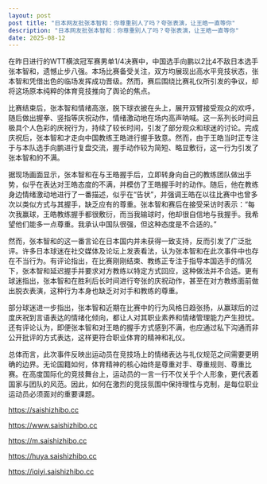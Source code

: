 ```yaml
---
layout: post
post title: "日本网友批张本智和：你尊重别人了吗？夸张表演，让王皓一直等你" 
description: "日本网友批张本智和：你尊重别人了吗？夸张表演，让王皓一直等你" 
date: 2025-08-12
---
```


在昨日进行的WTT横滨冠军赛男单1/4决赛中，中国选手向鹏以2比4不敌日本选手张本智和，遗憾止步八强。本场比赛备受关注，双方均展现出高水平竞技状态，张本智和凭借出色的临场发挥成功晋级。然而，赛后围绕比赛礼仪所引发的争议，却将这场原本纯粹的体育竞技推向了舆论的焦点。

比赛结束后，张本智和情绪高涨，脱下球衣披在头上，展开双臂接受观众的欢呼，随后做出握拳、竖指等庆祝动作，情绪激动地在场内高声呐喊。这一系列长时间且极具个人色彩的庆祝行为，持续了较长时间，引发了部分观众和球迷的讨论。完成庆祝后，张本智和才走向中国教练王皓进行握手致意。然而，由于王皓当时正专注于与本队选手向鹏进行复盘交流，握手动作较为简短、略显敷衍，这一行为引发了张本智和的不满。

据现场画面显示，张本智和在与王皓握手后，立即转身向自己的教练团队做出手势，似乎在表达对王皓态度的不满，并模仿了王皓握手时的动作。随后，他在教练身边情绪激动地进行了一番描述，似乎在“告状”，并强调王皓在以往比赛中也曾多次以类似方式与其握手，缺乏应有的尊重。张本智和赛后在接受采访时表示：“每次我赢球，王皓教练握手都很敷衍，而当我输球时，他却很自信地与我握手。我希望他们能多一点尊重。我承认中国队很强，但这种态度是不合适的。”

然而，张本智和的这一番言论在日本国内并未获得一致支持，反而引发了广泛批评。许多日本球迷在社交媒体及论坛上发表看法，认为张本智和在此次事件中也存在不当行为。有评论指出，在比赛刚刚结束、教练正专注于指导本国选手的情况下，张本智和延迟握手并要求对方教练以特定方式回应，这种做法并不合适。更有球迷指出，张本智和在胜利后长时间进行夸张的庆祝动作，甚至在对方教练面前做出脱衣表演，这种行为本身也缺乏对对手和教练的尊重。

部分球迷进一步指出，张本智和近期在比赛中的行为风格日趋张扬，从赢球后的过度庆祝到言语表达的情绪化倾向，都让人对其职业素养和情绪管理能力产生担忧。还有评论认为，即便张本智和对王皓的握手方式感到不满，也应通过私下沟通而非公开批评的方式表达，这样更符合职业体育的精神和礼仪。

总体而言，此次事件反映出运动员在竞技场上的情绪表达与礼仪规范之间需要更明确的边界。无论国籍如何，体育精神的核心始终是尊重对手、尊重规则、尊重比赛。在高度国际化的竞技舞台上，运动员的一言一行不仅关乎个人形象，更代表着国家与团队的风范。因此，如何在激烈的竞技氛围中保持理性与克制，是每位职业运动员必须面对的重要课题。

https://saishizhibo.cc

https://www.saishizhibo.cc

https://m.saishizhibo.cc

https://huya.saishizhibo.cc

https://iqiyi.saishizhibo.cc